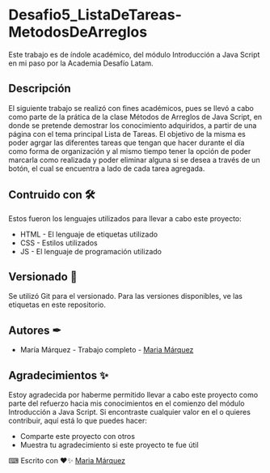 # Desafio5_ListaDeTareas-MetodosDeArreglos

Este trabajo es de índole académico, del módulo Introducción a Java Script en mi paso por la Academia Desafío Latam.

## Descripción 

El siguiente trabajo se realizó con fines académicos, pues se llevó a cabo como parte de la prática de la clase Métodos de Arreglos de Java Script, en donde se pretende demostrar los conocimiento adquiridos, a partir de una página con el tema principal Lista de Tareas. El objetivo de la misma es poder agrgar las diferentes tareas que tengan que hacer durante el día como forma de organización y al mismo tiempo tener la opción de poder marcarla como realizada y poder eliminar alguna si se desea a través de un botón, el cual se encuentra a lado de cada tarea agregada.

## Contruido con 🛠
Estos fueron los lenguajes utilizados para llevar a cabo este proyecto: 
+ HTML - El lenguaje de etiquetas utilizado
+ CSS - Estilos utilizados
+ JS - El lenguaje de programación utilizado

## Versionado 📌
Se utilizó Git para el versionado. Para las versiones disponibles, ve las etiquetas en este repositorio.

## Autores ✒
+ María Márquez - Trabajo completo - [Maria Márquez](https://github.com/MariFer14)

## Agradecimientos ✨
Estoy agradecida por haberme permitido llevar a cabo este proyecto como parte del refuerzo hacia mis conocimientos en el comienzo del módulo Introducción a Java Script. Si encontraste cualquier valor en el o quieres contribuir, aquí está lo que puedes hacer:

+ Comparte este proyecto con otros
+ Muestra tu agradecimiento si este proyecto te fue útil

⌨ Escrito con ❤✨ [Maria Márquez](https://github.com/MariFer14)

